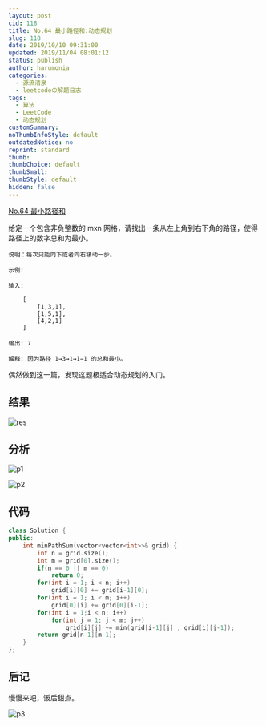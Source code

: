 ```yaml
---
layout: post
cid: 118
title: No.64 最小路径和:动态规划
slug: 118
date: 2019/10/10 09:31:00
updated: 2019/11/04 08:01:12
status: publish
author: harumonia
categories:
  - 源流清泉
  - leetcodeの解题日志
tags:
  - 算法
  - LeetCode
  - 动态规划
customSummary:
noThumbInfoStyle: default
outdatedNotice: no
reprint: standard
thumb:
thumbChoice: default
thumbSmall:
thumbStyle: default
hidden: false
---
```


[No.64 最小路径和](https://leetcode-cn.com/problems/minimum-path-sum/)

给定一个包含非负整数的 mxn 网格，请找出一条从左上角到右下角的路径，使得路径上的数字总和为最小。

<!-- more -->

```plain_text
说明：每次只能向下或者向右移动一步。

示例:

输入:

    [
        [1,3,1],
        [1,5,1],
        [4,2,1]
    ]

输出: 7

解释: 因为路径 1→3→1→1→1 的总和最小。
```

偶然做到这一篇，发现这题极适合动态规划的入门。

## 结果

![res](https://harumona-blog.oss-cn-beijing.aliyuncs.com/old_articles/2569288342.png?Expires=1602310753&)

## 分析

![p1](https://harumona-blog.oss-cn-beijing.aliyuncs.com/old_articles/3301511821.jpg?Expires=1602310771&)

![p2](https://harumona-blog.oss-cn-beijing.aliyuncs.com/old_articles/455756629.jpg?Expires=1602310780&)

## 代码

```c++
class Solution {
public:
    int minPathSum(vector<vector<int>>& grid) {
        int n = grid.size();
        int m = grid[0].size();
        if(n == 0 || m == 0)
            return 0;
        for(int i = 1; i < n; i++)
            grid[i][0] += grid[i-1][0];
        for(int i = 1; i < m; i++)
            grid[0][i] += grid[0][i-1];
        for(int i = 1;i < n; i++)
            for(int j = 1; j < m; j++)
                grid[i][j] += min(grid[i-1][j] , grid[i][j-1]);
        return grid[n-1][m-1];
    }
};
```

## 后记

慢慢来吧，饭后甜点。

![p3](https://harumona-blog.oss-cn-beijing.aliyuncs.com/old_articles/847507095.png?Expires=1602310797&)
